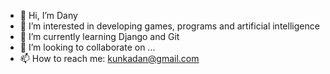 - 👋 Hi, I’m Dany
- 👀 I’m interested in developing games, programs and artificial intelligence
- 🌱 I’m currently learning Django and Git
- 💞️ I’m looking to collaborate on ...
- 📫 How to reach me: kunkadan@gmail.com

<!---
sikoka55/sikoka55 is a ✨ special ✨ repository because its `README.md` (this file) appears on your GitHub profile.
You can click the Preview link to take a look at your changes.
--->
